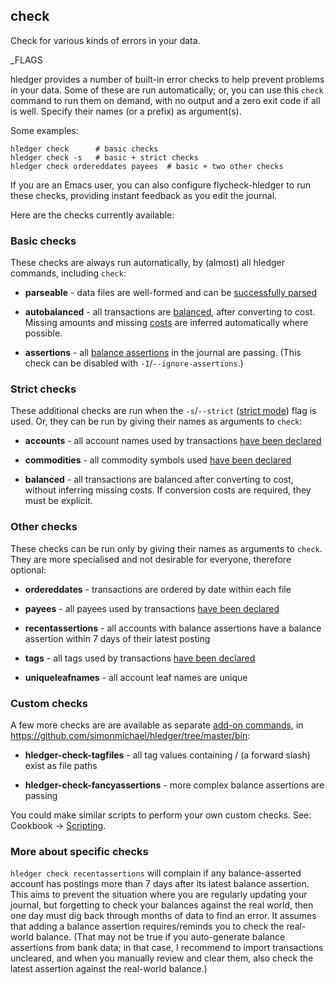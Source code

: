 ## check

Check for various kinds of errors in your data. 

_FLAGS

hledger provides a number of built-in error checks to help
prevent problems in your data. 
Some of these are run automatically; or,
you can use this `check` command to run them on demand,
with no output and a zero exit code if all is well.
Specify their names (or a prefix) as argument(s).

Some examples:

```shell
hledger check      # basic checks
hledger check -s   # basic + strict checks
hledger check ordereddates payees  # basic + two other checks
```

If you are an Emacs user, you can also configure flycheck-hledger to run these checks,
providing instant feedback as you edit the journal.

Here are the checks currently available:

### Basic checks

These checks are always run automatically, by (almost) all hledger commands,
including `check`:

- **parseable** - data files are well-formed and can be 
  [successfully parsed](hledger.html#input-files)

- **autobalanced** - all transactions are [balanced](hledger.html#postings), after converting to cost.
  Missing amounts and missing [costs] are inferred automatically where possible.

- **assertions** - all [balance assertions] in the journal are passing. 
  (This check can be disabled with `-I`/`--ignore-assertions`.)

### Strict checks

These additional checks are run when the `-s`/`--strict` ([strict mode]) flag is used.
Or, they can be run by giving their names as arguments to `check`:

- **accounts** - all account names used by transactions 
  [have been declared](hledger.html#account-error-checking)

- **commodities** - all commodity symbols used 
  [have been declared](hledger.html#commodity-error-checking)

- **balanced** - all transactions are balanced after converting to cost,
  without inferring missing costs.
  If conversion costs are required, they must be explicit.

### Other checks

These checks can be run only by giving their names as arguments to `check`.
They are more specialised and not desirable for everyone, therefore optional:

- **ordereddates** - transactions are ordered by date within each file

- **payees** - all payees used by transactions [have been declared](#payee-directive)

- **recentassertions** - all accounts with balance assertions have a
  balance assertion within 7 days of their latest posting

- **tags** - all tags used by transactions [have been declared](#tag-directive)

- **uniqueleafnames** - all account leaf names are unique

### Custom checks

A few more checks are are available as separate [add-on commands],
in <https://github.com/simonmichael/hledger/tree/master/bin>:

- **hledger-check-tagfiles** - all tag values containing / (a forward slash) exist as file paths

- **hledger-check-fancyassertions** - more complex balance assertions are passing

You could make similar scripts to perform your own custom checks.
See: Cookbook -> [Scripting](scripting.html).

### More about specific checks

`hledger check recentassertions` will complain if any balance-asserted account
has postings more than 7 days after its latest balance assertion.
This aims to prevent the situation where you are regularly updating your journal,
but forgetting to check your balances against the real world,
then one day must dig back through months of data to find an error.
It assumes that adding a balance assertion requires/reminds you to check the real-world balance.
(That may not be true if you auto-generate balance assertions from bank data;
in that case, I recommend to import transactions uncleared, 
and when you manually review and clear them, also check the latest assertion against the real-world balance.)

[add-on commands]:    #add-on-commands
[balance assertions]: #balance-assertions
[strict mode]:        #strict-mode
[costs]: #costs
